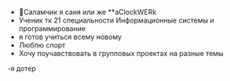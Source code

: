 - 🥱Саламчик я саня или же **aClockWERk
- Ученик тк 21 специальности Информационные системы и программирование
- я готов учиться всему новому
- Люблю спорт
- Хочу поучавствовать в групповых проектах на разные темы





-я дотер

